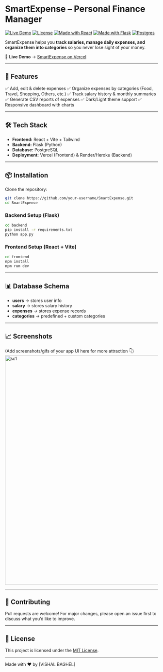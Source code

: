 # SmartExpense – Personal Finance Manager

[![Live Demo](https://img.shields.io/badge/demo-online-green?style=for-the-badge)](https://smart-expense-beta.vercel.app/)
[![License](https://img.shields.io/badge/license-MIT-blue?style=for-the-badge)](./LICENSE)
[![Made with React](https://img.shields.io/badge/Frontend-React-blue?style=for-the-badge\&logo=react)]()
[![Made with Flask](https://img.shields.io/badge/Backend-Flask-black?style=for-the-badge\&logo=flask)]()
[![Postgres](https://img.shields.io/badge/Database-PostgreSQL-336791?style=for-the-badge\&logo=postgresql)]()

SmartExpense helps you **track salaries, manage daily expenses, and organize them into categories** so you never lose sight of your money.

🔗 **Live Demo** → [SmartExpense on Vercel](https://smart-expense-beta.vercel.app/)

---

## 🚀 Features

✅ Add, edit & delete expenses
✅ Organize expenses by categories (Food, Travel, Shopping, Others, etc.)
✅ Track salary history & monthly summaries
✅ Generate CSV reports of expenses
✅ Dark/Light theme support
✅ Responsive dashboard with charts

---

## 🛠 Tech Stack

* **Frontend:** React + Vite + Tailwind
* **Backend:** Flask (Python)
* **Database:** PostgreSQL
* **Deployment:** Vercel (Frontend) & Render/Heroku (Backend)

---

## 📦 Installation

Clone the repository:

```bash
git clone https://github.com/your-username/SmartExpense.git
cd SmartExpense
```

### Backend Setup (Flask)

```bash
cd backend
pip install -r requirements.txt
python app.py
```

### Frontend Setup (React + Vite)

```bash
cd frontend
npm install
npm run dev
```

---

## 📊 Database Schema

* **users** → stores user info
* **salary** → stores salary history
* **expenses** → stores expense records
* **categories** → predefined + custom categories

---

## 📈 Screenshots

(Add screenshots/gifs of your app UI here for more attraction 👇)
<img width="1830" height="755" alt="sc1" src="https://github.com/user-attachments/assets/db082e24-27fc-4c8a-a6f1-85d2236b0ec3" />

---

## 🤝 Contributing

Pull requests are welcome! For major changes, please open an issue first to discuss what you’d like to improve.

---

## 📄 License

This project is licensed under the [MIT License](./LICENSE).

---

Made with ❤️ by [VISHAL BAGHEL]
